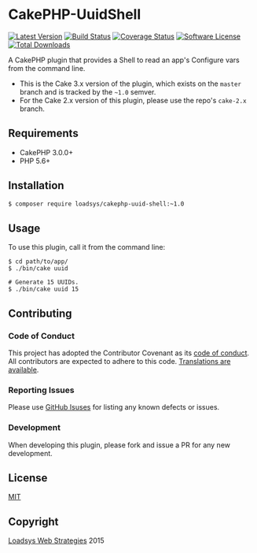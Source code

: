 # CakePHP-UuidShell

[![Latest Version](https://img.shields.io/github/release/loadsys/CakePHP-UuidShell.svg?style=flat-square)](https://github.com/loadsys/CakePHP-UuidShell/releases)
[![Build Status](https://img.shields.io/travis/loadsys/CakePHP-UuidShell/master.svg?style=flat-square)](https://travis-ci.org/loadsys/CakePHP-UuidShell)
[![Coverage Status](https://img.shields.io/coveralls/loadsys/CakePHP-UuidShell/master.svg?style=flat-square)](https://coveralls.io/r/loadsys/CakePHP-UuidShell)
[![Software License](https://img.shields.io/badge/license-MIT-brightgreen.svg?style=flat-square)](LICENSE.md)
[![Total Downloads](https://img.shields.io/packagist/dt/loadsys/cakephp-uuid-shell.svg?style=flat-square)](https://packagist.org/packages/loadsys/cakephp-uuid-shell)

A CakePHP plugin that provides a Shell to read an app's Configure vars from the command line.

* This is the Cake 3.x version of the plugin, which exists on the `master` branch and is tracked by the `~1.0` semver.
* For the Cake 2.x version of this plugin, please use the repo's `cake-2.x` branch.


## Requirements

* CakePHP 3.0.0+
* PHP 5.6+


## Installation

```bash
$ composer require loadsys/cakephp-uuid-shell:~1.0
```


## Usage

To use this plugin, call it from the command line:

```shell
$ cd path/to/app/
$ ./bin/cake uuid

# Generate 15 UUIDs.
$ ./bin/cake uuid 15
```


## Contributing

### Code of Conduct

This project has adopted the Contributor Covenant as its [code of conduct](CODE_OF_CONDUCT.md). All contributors are expected to adhere to this code. [Translations are available](http://contributor-covenant.org/).

### Reporting Issues

Please use [GitHub Isuses](https://github.com/loadsys/CakePHP-UuidShell/issues) for listing any known defects or issues.

### Development

When developing this plugin, please fork and issue a PR for any new development.

## License

[MIT](https://github.com/loadsys/CakePHP-UuidShell/blob/master/LICENSE.md)


## Copyright

[Loadsys Web Strategies](http://www.loadsys.com) 2015
